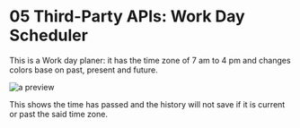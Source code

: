 # 05 Third-Party APIs: Work Day Scheduler

This is a Work day planer: it has the time zone of 7 am to 4 pm and changes colors base on past, present and future.

<img sec="newPreview.JPG" alt= "a preview">

This shows the time has passed and the history will not save if it is current or past the said time zone.